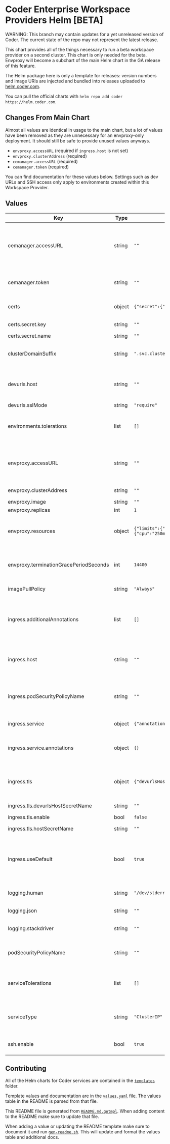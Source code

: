 # Coder Enterprise Workspace Providers Helm [BETA]

WARNING: This branch may contain updates for a yet unreleased version of Coder.
The current state of the repo may not represent the latest release.

This chart provides all of the things necessary to run a beta workspace provider
on a second cluster. This chart is only needed for the beta. Envproxy will
become a subchart of the main Helm chart in the GA release of this feature.

The Helm package here is only a template for releases: version numbers and
image URIs are injected and bundled into releases uploaded to
[helm.coder.com][helm-repo].

You can pull the official charts with `helm repo add coder https://helm.coder.com`.

## Changes From Main Chart

Almost all values are identical in usage to the main chart, but a lot of values
have been removed as they are unnecessary for an envproxy-only deployment. It
should still be safe to provide unused values anyways.

- `envproxy.accessURL` (required if `ingress.host` is not set)
- `envproxy.clusterAddress` (required)
- `cemanager.accessURL` (required)
- `cemanager.token` (required)

You can find documentation for these values below. Settings such as dev URLs and
SSH access only apply to environments created within this Workspace Provider.

## Values

| Key                                    | Type   | Default                                                                                 | Description                                                                                                                                                                                                                                                                                             |
| -------------------------------------- | ------ | --------------------------------------------------------------------------------------- | ------------------------------------------------------------------------------------------------------------------------------------------------------------------------------------------------------------------------------------------------------------------------------------------------------- |
| cemanager.accessURL                    | string | `""`                                                                                    | The cemanager access URL that the envproxy will use to communicate with the cemanager. This must be the public cemanager URL because it's also used for redirecting unauthenticated users to the cemanager. This should be a full URL complete with protocol and no trailing slash.                     |
| cemanager.token                        | string | `""`                                                                                    | Set by coder-cli during the initial installation. Be careful to not overwrite this with an empty string by setting it to empty string in your custom values file.                                                                                                                                       |
| certs                                  | object | `{"secret":{"key":"","name":""}}`                                                       | Describes CAs that should be added to Coder services. These certs are NOT added to environments.                                                                                                                                                                                                        |
| certs.secret.key                       | string | `""`                                                                                    | The key in the secret pointing to the certificate bundle.                                                                                                                                                                                                                                               |
| certs.secret.name                      | string | `""`                                                                                    | The name of the secret.                                                                                                                                                                                                                                                                                 |
| clusterDomainSuffix                    | string | `".svc.cluster.local"`                                                                  | If you've set a custom default domain for your cluster, you may need to remove or change this DNS suffix for service resolution to work correctly.                                                                                                                                                      |
| devurls.host                           | string | `""`                                                                                    | Should be a wildcard hostname to allow matching against custom-created dev URLs. Leaving as an empty string results in devurls being disabled. Example: "\*.devurls.coder.com".                                                                                                                         |
| devurls.sslMode                        | string | `"require"`                                                                             |                                                                                                                                                                                                                                                                                                         |
| environments.tolerations               | list   | `[]`                                                                                    | Tolerations are applied to all user environments. Each element is a regular pod toleration object. To set service tolerations see serviceTolerations. See values.yaml for an example.                                                                                                                   |
| envproxy.accessURL                     | string | `""`                                                                                    | The URL reported to cemanager. Must be accessible by cemanager and all users who can use this workspace provider. Must be a subdomain of the cemanager access URL. Derived from ingress.host if not set. e.g. "https://wsp.coder.com"                                                                   |
| envproxy.clusterAddress                | string | `""`                                                                                    | The address of the K8s cluster, must be reachable from the cemanager.                                                                                                                                                                                                                                   |
| envproxy.image                         | string | `""`                                                                                    | Injected during releases.                                                                                                                                                                                                                                                                               |
| envproxy.replicas                      | int    | `1`                                                                                     | The number of replicas to run of the envproxy.                                                                                                                                                                                                                                                          |
| envproxy.resources                     | object | `{"limits":{"cpu":"250m","memory":"512Mi"},"requests":{"cpu":"250m","memory":"512Mi"}}` | Kubernetes resource request and limits for envproxy pods. To unset a value, set it to "". To unset all values, you can provide a values.yaml file which sets resources to nil. See values.yaml for an example.                                                                                          |
| envproxy.terminationGracePeriodSeconds | int    | `14400`                                                                                 | Amount of seconds to wait before shutting down the environment proxy if there are still open connections. This is set very long intentionally so developers do not deal with disconnects during deployments.                                                                                            |
| imagePullPolicy                        | string | `"Always"`                                                                              | Sets the policy for pulling a container image across all services.                                                                                                                                                                                                                                      |
| ingress.additionalAnnotations          | list   | `[]`                                                                                    | Additional annotations to be used when creating the ingress. These only apply to the Ingress Kubernetes kind. The annotations can be used to specify certificate issuers or other cloud provider specific integrations. Annotations are provided as strings e.g. [ "mykey:myvalue", "mykey2:myvalue2" ] |
| ingress.host                           | string | `""`                                                                                    | The hostname to use for accessing the platform. This can be left blank and the user can still access the platform from the external IP or a DNS name that resolves to the external IP address.                                                                                                          |
| ingress.podSecurityPolicyName          | string | `""`                                                                                    | The name of the pod security policy the built in ingress controller should abide. It should be noted that the ingress controller requires the `NET_BIND_SERVICE` capability, privilege escalation, and access to privileged ports to successfully deploy.                                               |
| ingress.service                        | object | `{"annotations":{}}`                                                                    | Options related to the ingress Kubernetes Service object.                                                                                                                                                                                                                                               |
| ingress.service.annotations            | object | `{}`                                                                                    | Additional annotations to add to the Service object. For example to make the ingress spawn an internal load balancer: annotations: cloud.google.com/load-balancer-type: "Internal"                                                                                                                      |
| ingress.tls                            | object | `{"devurlsHostSecretName":"","enable":false,"hostSecretName":""}`                       | TLS options for the ingress. The hosts used for the tls configuration come from the ingress.host and the devurls.host variables. If those don't exist, then the TLS configuration will be ignored.                                                                                                      |
| ingress.tls.devurlsHostSecretName      | string | `""`                                                                                    | The secret to use for the devurls.host hostname.                                                                                                                                                                                                                                                        |
| ingress.tls.enable                     | bool   | `false`                                                                                 | Enables the tls configuration.                                                                                                                                                                                                                                                                          |
| ingress.tls.hostSecretName             | string | `""`                                                                                    | The secret to use for the ingress.host hostname.                                                                                                                                                                                                                                                        |
| ingress.useDefault                     | bool   | `true`                                                                                  | If set to true will deploy an nginx ingress that will allow you to access Coder from an external IP address, but if your kubernetes cluster is configured to provision external IP addresses. If you would like to bring your own ingress and hook Coder into that instead, set this value to false.    |
| logging.human                          | string | `"/dev/stderr"`                                                                         | Where to send logs that are formatted for readability by a human. Set to an empty string to disable.                                                                                                                                                                                                    |
| logging.json                           | string | `""`                                                                                    | Where to send logs that are formatted as JSON. Set to an empty string to disable.                                                                                                                                                                                                                       |
| logging.stackdriver                    | string | `""`                                                                                    | Where to send logs that are formatted for Google Stackdriver. Set to an empty string to disable.                                                                                                                                                                                                        |
| podSecurityPolicyName                  | string | `""`                                                                                    | The name of the pod security policy to apply to all Coder services and user environments. The optional ingress has its own field for pod security policy as well.                                                                                                                                       |
| serviceTolerations                     | list   | `[]`                                                                                    | Tolerations are applied to all Coder managed services. Each element is a toleration object. To set user environment tolerations see environments.tolerations. See values.yaml for an example.                                                                                                           |
| serviceType                            | string | `"ClusterIP"`                                                                           | See the following for the different serviceType options and their use: https://kubernetes.io/docs/concepts/services-networking/service/#publishing-services-service-types                                                                                                                               |
| ssh.enable                             | bool   | `true`                                                                                  | Enables accessing environments via SSH. NOTE: this only applies to environments managed by this workspace provider.                                                                                                                                                                                     |

## Contributing

All of the Helm charts for Coder services are contained in the
[`templates`][template-folder] folder.

Template values and documentation are in the [`values.yaml`][values-file] file.
The values table in the README is parsed from that file.

This README file is generated from [`README.md.gotmpl`][readme-template-file].
When adding content to the README make sure to update that file.

When adding a value or updating the README template make sure to document it
and run [`gen-readme.sh`][gen-readme-file]. This will update and format the
values table and additional docs.

[helm-repo]: https://helm.coder.com/
[template-folder]: https://github.com/cdr/enterprise-helm/tree/workspace-providers-envproxy-only/templates
[values-file]: https://github.com/cdr/enterprise-helm/blob/workspace-providers-envproxy-only/values.yaml
[readme-template-file]: https://github.com/cdr/enterprise-helm/blob/workspace-providers-envproxy-only/README.md.gotmpl
[gen-readme-file]: https://github.com/cdr/enterprise-helm/blob/workspace-providers-envproxy-only/gen-readme.sh
